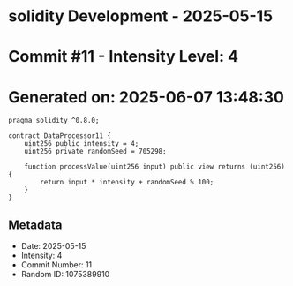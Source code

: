 ﻿# solidity Development - 2025-05-15
# Commit #11 - Intensity Level: 4
# Generated on: 2025-06-07 13:48:30
```solidity
pragma solidity ^0.8.0;

contract DataProcessor11 {
    uint256 public intensity = 4;
    uint256 private randomSeed = 705298;

    function processValue(uint256 input) public view returns (uint256) {
        return input * intensity + randomSeed % 100;
    }
}
```
## Metadata
- Date: 2025-05-15
- Intensity: 4
- Commit Number: 11
- Random ID: 1075389910

